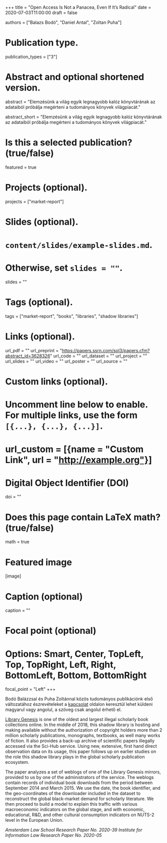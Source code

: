 +++
title = "Open Access Is Not a Panacea, Even If It’s Radical"
date = 2020-07-03T11:00:00
draft = false

authors = ["Balazs Bodó", "Daniel Antal", "Zoltan Puha"]

# Publication type.
publication_types = ["3"]

# Abstract and optional shortened version.
abstract = "Elemzésünk a világ egyik legnagyobb kalóz könyvtárának az adataiból próbálja megérteni a tudományos könyvek világpiacát."

abstract_short = "Elemzésünk a világ egyik legnagyobb kalóz könyvtárának az adataiból próbálja megérteni a tudományos könyvek világpiacát."

# Is this a selected publication? (true/false)
featured = true

# Projects (optional).
projects = ["market-report"]

# Slides (optional).
#   `content/slides/example-slides.md`.
#   Otherwise, set `slides = ""`.
slides = ""

# Tags (optional).
tags = ["market-report", "books", "libraries", "shadow libraries"]

# Links (optional).
url_pdf = ""
url_preprint = "https://papers.ssrn.com/sol3/papers.cfm?abstract_id=3628326"
url_code = ""
url_dataset = ""
url_project = ""
url_slides = ""
url_video = ""
url_poster = ""
url_source = ""

# Custom links (optional).
#   Uncomment line below to enable. For multiple links, use the form `[{...}, {...}, {...}]`.
# url_custom = [{name = "Custom Link", url = "http://example.org"}]

# Digital Object Identifier (DOI)
doi = ""

# Does this page contain LaTeX math? (true/false)
math = true

# Featured image
[image]
  # Caption (optional)
  caption = ""

  # Focal point (optional)
  # Options: Smart, Center, TopLeft, Top, TopRight, Left, Right, BottomLeft, Bottom, BottomRight
  focal_point = "Left"
+++

Bodó Balázzsal és Puha Zoltánnal közös tudományos publikációnk első változatához észrevételeket a [kapcsolat](#contact) oldalon keresztül lehet küldeni magyarul vagy angolul, a szöveg csak angolul érhető el.

[Library Genesis](https://libgen.is/) is one of the oldest and largest illegal scholarly book collections online. In the middle of 2018, this shadow library is hosting and making available without the authorization of copyright holders more than 2 million scholarly publications, monographs, textbooks, as well many works of fiction. It also provides a back-up archive of scientific papers illegally accessed via the Sci-Hub service. Using new, extensive, first hand direct observation data on its usage, this paper follows up on earlier studies on the role this shadow library plays in the global scholarly publication ecosystem.

The paper analyzes a set of weblogs of one of the Library Genesis mirrors, provided to us by one of the administrators of the service. The weblogs contain records of individual book downloads from the period between September 2014 and March 2015. We use the date, the book identifier, and the geo-coordinates of the downloader included in the dataset to reconstruct the global black-market demand for scholarly literature. We then proceed to build a model to explain this traffic with various macroeconomic indicators on the global stage, and with economic, educational, R&D, and other cultural consumption indicators on NUTS-2 level in the European Union.

_Amsterdam Law School Research Paper No. 2020-39_
_Institute for Information Law Research Paper No. 2020-05_